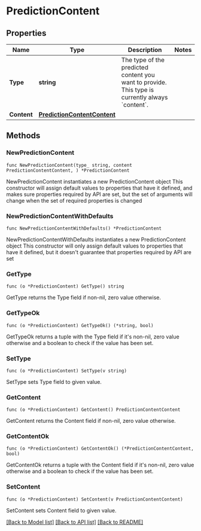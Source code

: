 # PredictionContent

## Properties

Name | Type | Description | Notes
------------ | ------------- | ------------- | -------------
**Type** | **string** | The type of the predicted content you want to provide. This type is currently always &#x60;content&#x60;.  | 
**Content** | [**PredictionContentContent**](PredictionContentContent.md) |  | 

## Methods

### NewPredictionContent

`func NewPredictionContent(type_ string, content PredictionContentContent, ) *PredictionContent`

NewPredictionContent instantiates a new PredictionContent object
This constructor will assign default values to properties that have it defined,
and makes sure properties required by API are set, but the set of arguments
will change when the set of required properties is changed

### NewPredictionContentWithDefaults

`func NewPredictionContentWithDefaults() *PredictionContent`

NewPredictionContentWithDefaults instantiates a new PredictionContent object
This constructor will only assign default values to properties that have it defined,
but it doesn't guarantee that properties required by API are set

### GetType

`func (o *PredictionContent) GetType() string`

GetType returns the Type field if non-nil, zero value otherwise.

### GetTypeOk

`func (o *PredictionContent) GetTypeOk() (*string, bool)`

GetTypeOk returns a tuple with the Type field if it's non-nil, zero value otherwise
and a boolean to check if the value has been set.

### SetType

`func (o *PredictionContent) SetType(v string)`

SetType sets Type field to given value.


### GetContent

`func (o *PredictionContent) GetContent() PredictionContentContent`

GetContent returns the Content field if non-nil, zero value otherwise.

### GetContentOk

`func (o *PredictionContent) GetContentOk() (*PredictionContentContent, bool)`

GetContentOk returns a tuple with the Content field if it's non-nil, zero value otherwise
and a boolean to check if the value has been set.

### SetContent

`func (o *PredictionContent) SetContent(v PredictionContentContent)`

SetContent sets Content field to given value.



[[Back to Model list]](../README.md#documentation-for-models) [[Back to API list]](../README.md#documentation-for-api-endpoints) [[Back to README]](../README.md)


